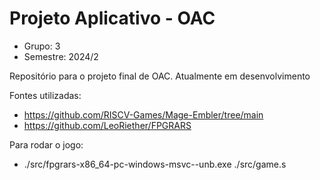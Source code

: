 # Projeto Aplicativo - OAC
- Grupo: 3
- Semestre: 2024/2

Repositório para o projeto final de OAC. Atualmente em desenvolvimento

Fontes utilizadas:
- https://github.com/RISCV-Games/Mage-Embler/tree/main
- https://github.com/LeoRiether/FPGRARS

Para rodar o jogo:
- ./src/fpgrars-x86_64-pc-windows-msvc--unb.exe ./src/game.s